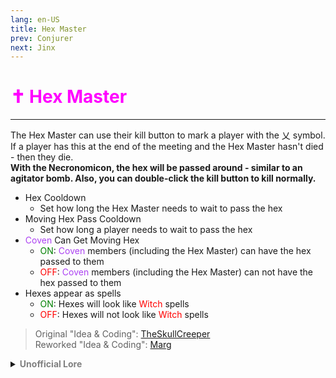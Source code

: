 ```yaml
---
lang: en-US
title: Hex Master
prev: Conjurer
next: Jinx
---
```


# <font color="#ff00ff">✝️ <b>Hex Master</b></font> <Badge text="Killing" type="tip" vertical="middle"/>
---

The Hex Master can use their kill button to mark a player with the 乂 symbol. If a player has this at the end of the meeting and the Hex Master hasn't died - then they die.<br><b>With the Necronomicon, the hex will be passed around - similar to an agitator bomb. Also, you can double-click the kill button to kill normally.</b>

* Hex Cooldown
  * Set how long the Hex Master needs to wait to pass the hex
* Moving Hex Pass Cooldown
  * Set how long a player needs to wait to pass the hex
* <font color=#ac42f2>Coven</font> Can Get Moving Hex
  * <font color=green>ON</font>: <font color=#ac42f2>Coven</font> members (including the Hex Master) can have the hex passed to them
  * <font color=red>OFF</font>: <font color=#ac42f2>Coven</font> members (including the Hex Master) can not have the hex passed to them
* Hexes appear as spells
  * <font color=green>ON</font>: Hexes will look like <font color=red>Witch</font> spells
  * <font color=red>OFF</font>: Hexes will not look like <font color=red>Witch</font> spells

> Original "Idea & Coding": [TheSkullCreeper](https://github.com/Loonie-Toons)<br>
> Reworked "Idea & Coding": [Marg](https://github.com/MargaretTheFool)

<details>
<summary><b><font color=gray>Unofficial Lore</font></b></summary>

Placeholder: This role is a ROLE OH EM GOSH
> Submitted by: Member
</details>